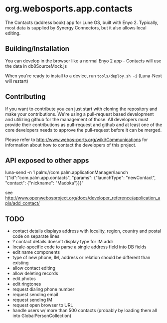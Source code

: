 org.webosports.app.contacts
===========================

The Contacts (address book) app for Lune OS, built with Enyo 2.
Typically, most data is supplied by Synergy Connectors, but it also allows local editing.

## Building/Installation

You can develop in the browser like a normal Enyo 2 app - Contacts
will use the data in db8SourceMock.js

When you're ready to install to a device, run `tools/deploy.sh -i`
(Luna-Next will restart)

## Contributing

If you want to contribute you can just start with cloning the repository and make your contributions. 
We're using a pull-request based development and utilizing github for the management of those. 
All developers must provide their contributions as pull-request and github and at least one of the core developers needs to approve the pull-request before it can be merged.

Please refer to http://www.webos-ports.org/wiki/Communications for information about how to contact the developers of this project.

## API exposed to other apps
luna-send -n 1 palm://com.palm.applicationManager/launch '{"id":"com.palm.app.contacts", "params": {"launchType": "newContact", "contact": {"nickname": "Madoka"}}}'

see http://www.openwebosproject.org/docs/developer_reference/application_apis/add_contact/

## TODO
* contact details displays address with locality, region, country and postal code on separate lines
* ? contact details doesn't display type for IM addr
* locale-specific code to parse a single address field into DB fields
* edit name components
* type of new phone, IM, address or relation should be different than existing
* allow contact editing
* allow deleting records
* edit photos
* edit ringtones
* request dialing phone number
* request sending email
* request sending IM
* request open browser to URL
* handle users w/ more than 500 contacts (probably by loading them all into GlobalPersonCollection)

